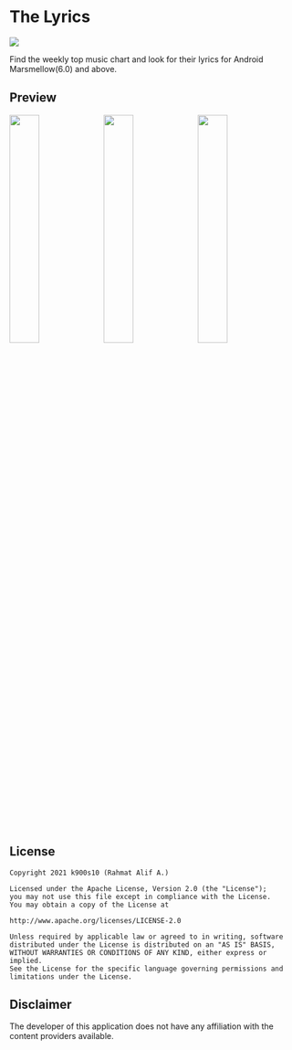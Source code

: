 # The Lyrics
<img src='https://bettercodehub.com/edge/badge/k900s10/The-Lyrics?branch=master'>

Find the weekly top music chart and look for their lyrics for Android Marsmellow(6.0) and above.

## Preview
<img src="https://user-images.githubusercontent.com/60184727/148392645-cad58931-2f80-4acb-a8fa-12559a04c4df.jpg" width="32%"/>
<img src="https://user-images.githubusercontent.com/60184727/148392654-1e1d64c3-72a6-49e1-ac43-a4625aae2bdb.jpg" width="32%"/>
<img src="https://user-images.githubusercontent.com/60184727/148392659-7553d240-d0fd-45a6-9d82-c87c38ffdae3.jpg" width="32%"/>

## License

    Copyright 2021 k900s10 (Rahmat Alif A.)

    Licensed under the Apache License, Version 2.0 (the "License");
    you may not use this file except in compliance with the License.
    You may obtain a copy of the License at

    http://www.apache.org/licenses/LICENSE-2.0

    Unless required by applicable law or agreed to in writing, software
    distributed under the License is distributed on an "AS IS" BASIS,
    WITHOUT WARRANTIES OR CONDITIONS OF ANY KIND, either express or implied.
    See the License for the specific language governing permissions and
    limitations under the License.

## Disclaimer

The developer of this application does not have any affiliation with the content providers available.
